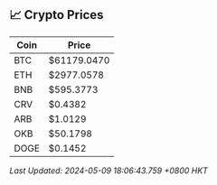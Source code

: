 ## 📈 Crypto Prices

| Coin | Price |
| ---- | ----- |
| BTC | $61179.0470 |
| ETH | $2977.0578 |
| BNB | $595.3773 |
| CRV | $0.4382 |
| ARB | $1.0129 |
| OKB | $50.1798 |
| DOGE | $0.1452 |

_Last Updated: 2024-05-09 18:06:43.759 +0800 HKT_